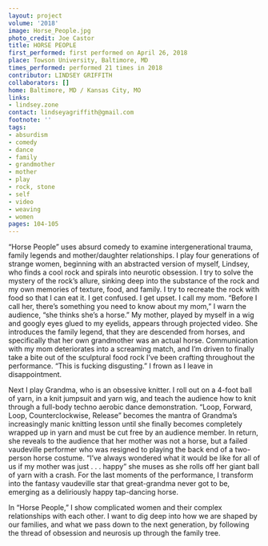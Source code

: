 ```yaml
---
layout: project
volume: '2018'
image: Horse_People.jpg
photo_credit: Joe Castor
title: HORSE PEOPLE
first_performed: first performed on April 26, 2018
place: Towson University, Baltimore, MD
times_performed: performed 21 times in 2018
contributor: LINDSEY GRIFFITH
collaborators: []
home: Baltimore, MD / Kansas City, MO
links:
- lindsey.zone
contact: lindseyagriffith@gmail.com
footnote: ''
tags:
- absurdism
- comedy
- dance
- family
- grandmother
- mother
- play
- rock, stone
- self
- video
- weaving
- women
pages: 104-105
---
```


“Horse People” uses absurd comedy to examine intergenerational trauma, family legends and mother/daughter relationships. I play four generations of strange women, beginning with an abstracted version of myself, Lindsey, who finds a cool rock and spirals into neurotic obsession. I try to solve the mystery of the rock’s allure, sinking deep into the substance of the rock and my own memories of texture, food, and family. I try to recreate the rock with food so that I can eat it. I get confused. I get upset. I call my mom. “Before I call her, there’s something you need to know about my mom,” I warn the audience, “she thinks she’s a horse.” My mother, played by myself in a wig and googly eyes glued to my eyelids, appears through projected video. She introduces the family legend, that they are descended from horses, and specifically that her own grandmother was an actual horse. Communication with my mom deteriorates into a screaming match, and I’m driven to finally take a bite out of the sculptural food rock I’ve been crafting throughout the performance. “This is fucking disgusting.” I frown as I leave in disappointment.

Next I play Grandma, who is an obsessive knitter. I roll out on a 4-foot ball of yarn, in a knit jumpsuit and yarn wig, and teach the audience how to knit through a full-body techno aerobic dance demonstration. “Loop, Forward, Loop, Counterclockwise, Release” becomes the mantra of Grandma’s increasingly manic knitting lesson until she finally becomes completely wrapped up in yarn and must be cut free by an audience member. In return, she reveals to the audience that her mother was not a horse, but a failed vaudeville performer who was resigned to playing the back end of a two-person horse costume. “I’ve always wondered what it would be like for all of us if my mother was just . . . happy” she muses as she rolls off her giant ball of yarn with a crash. For the last moments of the performance, I transform into the fantasy vaudeville star that great-grandma never got to be, emerging as a deliriously happy tap-dancing horse.

In “Horse People,” I show complicated women and their complex relationships with each other. I want to dig deep into how we are shaped by our families, and what we pass down to the next generation, by following the thread of obsession and neurosis up through the family tree.
